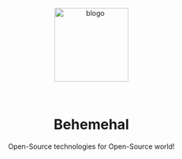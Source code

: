 <p align="center">
  <img width="150" src="https://behemehal.org/img/bBrand/main.min.png" alt="blogo">
</p>
<br>
<h1 align="center">Behemehal</h1>
<p align="center">Open-Source technologies for Open-Source world!</p>

